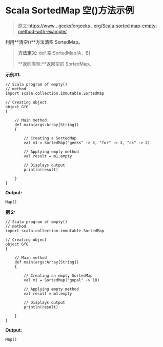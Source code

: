 # Scala SortedMap 空()方法示例

> 原文:[https://www . geeksforgeeks . org/Scala-sorted map-empty-method-with-example/](https://www.geeksforgeeks.org/scala-sortedmap-empty-method-with-example/)

利用**清空()**方法清空 SortedMap。

> **方法定义:** def 空:SortedMap[A，B]
> 
> **返回类型:**返回空的 SortedMap。

**示例#1:**

```
// Scala program of empty()
// method
import scala.collection.immutable.SortedMap

// Creating object
object GfG
{ 

    // Main method
    def main(args:Array[String])
    {

        // Creating a SortedMap
        val m1 = SortedMap("geeks" -> 5, "for" -> 3, "cs" -> 2)

        // Applying empty method
        val result = m1.empty

        // Displays output
        println(result)

    }
}
```

**Output:**

```
Map()

```

**例 2:**

```
// Scala program of empty()
// method
import scala.collection.immutable.SortedMap

// Creating object
object GfG
{ 

    // Main method
    def main(args:Array[String])
    {

        // Creating an empty SortedMap
        val m1 = SortedMap("gopal" -> 10)

        // Applying empty method
        val result = m1.empty

        // Displays output
        println(result)

    }
}
```

**Output:**

```
Map()

```